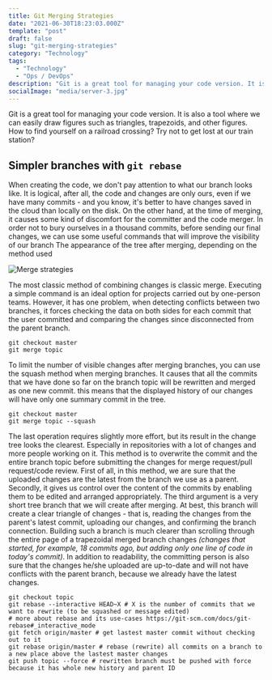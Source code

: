```yaml
---
title: Git Merging Strategies
date: "2021-06-30T18:23:03.000Z"
template: "post"
draft: false
slug: "git-merging-strategies"
category: "Technology"
tags:
  - "Technology"
  - "Ops / DevOps"
description: "Git is a great tool for managing your code version. It is also a tool where we can easily draw figures such as triangles, trapezoids, and other figures. How to find yourself on a railroad crossing? Try not to get lost at our train station?"
socialImage: "media/server-3.jpg"
---
```

Git is a great tool for managing your code version. It is also a tool where we can easily draw figures such as triangles, trapezoids, and other figures. How to find yourself on a railroad crossing? Try not to get lost at our train station?

## Simpler branches with `git rebase`

When creating the code, we don't pay attention to what our branch looks like. It is logical, after all, the code and changes are only ours, even if we have many commits - and you know, it's better to have changes saved in the cloud than locally on the disk. On the other hand, at the time of merging, it causes some kind of discomfort for the committer and the code merger. In order not to bury ourselves in a thousand commits, before sending our final changes, we can use some useful commands that will improve the visibility of our branch
The appearance of the tree after merging, depending on the method used

![Merge strategies](/media/git-merging-strategies/merge-strategies.png)

The most classic method of combining changes is classic merge. Executing a simple command is an ideal option for projects carried out by one-person teams. However, it has one problem, when detecting conflicts between two branches, it forces checking the data on both sides for each commit that the user committed and comparing the changes since disconnected from the parent branch.

```shell
git checkout master
git merge topic
```

To limit the number of visible changes after merging branches, you can use the squash method when merging branches. It causes that all the commits that we have done so far on the branch topic will be rewritten and merged as one new commit. this means that the displayed history of our changes will have only one summary commit in the tree.

```shell
git checkout master
git merge topic --squash
```

The last operation requires slightly more effort, but its result in the change tree looks the clearest. Especially in repositories with a lot of changes and more people working on it. This method is to overwrite the commit and the entire branch topic before submitting the changes for merge request/pull request/code review. First of all, in this method, we are sure that the uploaded changes are the latest from the branch we use as a parent. Secondly, it gives us control over the content of the commits by enabling them to be edited and arranged appropriately. The third argument is a very short tree branch that we will create after merging. At best, this branch will create a clear triangle of changes - that is, reading the changes from the parent's latest commit, uploading our changes, and confirming the branch connection. Building such a branch is much clearer than scrolling through the entire page of a trapezoidal merged branch changes _(changes that started, for example, 18 commits ago, but adding only one line of code in today's commit)_. In addition to readability, the committing person is also sure that the changes he/she uploaded are up-to-date and will not have conflicts with the parent branch, because we already have the latest changes.

```shell
git checkout topic
git rebase --interactive HEAD~X # X is the number of commits that we want to rewrite (to be squashed or message edited)
# more about rebase and its use-cases https://git-scm.com/docs/git-rebase#_interactive_mode
git fetch origin/master # get lastest master commit without checking out to it
git rebase origin/master # rebase (rewrite) all commits on a branch to a new place above the lastest master changes
git push topic --force # rewritten branch must be pushed with force because it has whole new history and parent ID
```
